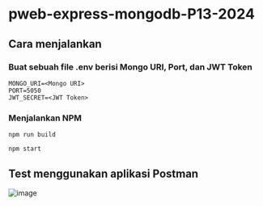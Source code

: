 # pweb-express-mongodb-P13-2024

## Cara menjalankan

### Buat sebuah file .env berisi Mongo URI, Port, dan JWT Token
```.env
MONGO_URI=<Mongo URI>
PORT=5050
JWT_SECRET=<JWT Token>
```

### Menjalankan NPM
```
npm run build
```
```
npm start
```

## Test menggunakan aplikasi Postman
![image](https://github.com/user-attachments/assets/0b1200ab-6ab1-463a-8714-2fda01643ff2)
